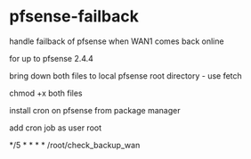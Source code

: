 # pfsense-failback
 handle failback of pfsense  when WAN1 comes back online

for up to pfsense 2.4.4

bring down both files to local pfsense root directory -  use   fetch <url>

chmod +x  both files

install cron on pfsense from package manager

add cron job as user root

*/5 * * * *  /root/check_backup_wan


